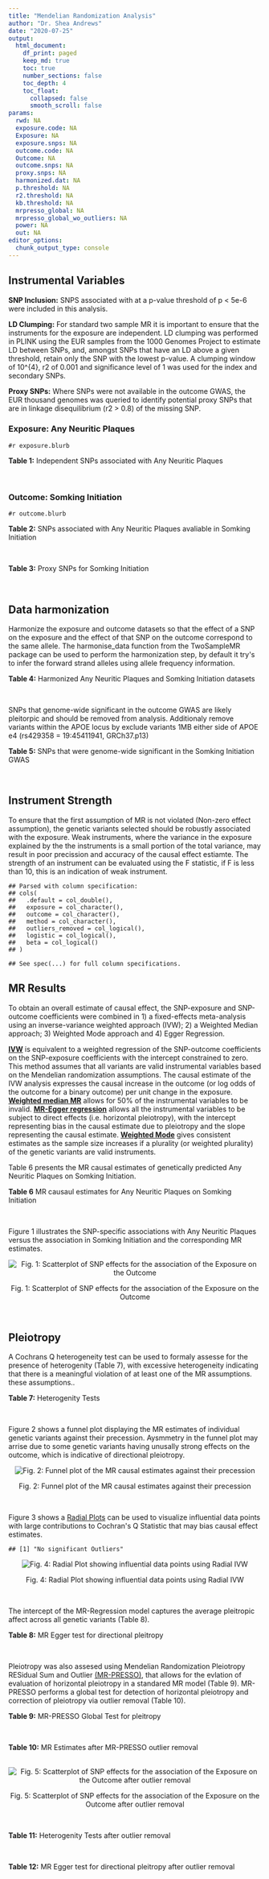 ```yaml
---
title: "Mendelian Randomization Analysis"
author: "Dr. Shea Andrews"
date: "2020-07-25"
output:
  html_document:
    df_print: paged
    keep_md: true
    toc: true
    number_sections: false
    toc_depth: 4
    toc_float:
      collapsed: false
      smooth_scroll: false
params:
  rwd: NA
  exposure.code: NA
  Exposure: NA
  exposure.snps: NA
  outcome.code: NA
  Outcome: NA
  outcome.snps: NA
  proxy.snps: NA
  harmonized.dat: NA
  p.threshold: NA
  r2.threshold: NA
  kb.threshold: NA
  mrpresso_global: NA
  mrpresso_global_wo_outliers: NA
  power: NA
  out: NA
editor_options:
  chunk_output_type: console
---
```







## Instrumental Variables
**SNP Inclusion:** SNPS associated with at a p-value threshold of p < 5e-6 were included in this analysis.
<br>

**LD Clumping:** For standard two sample MR it is important to ensure that the instruments for the exposure are independent. LD clumping was performed in PLINK using the EUR samples from the 1000 Genomes Project to estimate LD between SNPs, and, amongst SNPs that have an LD above a given threshold, retain only the SNP with the lowest p-value. A clumping window of 10^{4}, r2 of 0.001 and significance level of 1 was used for the index and secondary SNPs.
<br>

**Proxy SNPs:** Where SNPs were not available in the outcome GWAS, the EUR thousand genomes was queried to identify potential proxy SNPs that are in linkage disequilibrium (r2 > 0.8) of the missing SNP.
<br>

### Exposure: Any Neuritic Plaques
`#r exposure.blurb`
<br>

**Table 1:** Independent SNPs associated with Any Neuritic Plaques
<div data-pagedtable="false">
  <script data-pagedtable-source type="application/json">
{"columns":[{"label":["SNP"],"name":[1],"type":["chr"],"align":["left"]},{"label":["CHROM"],"name":[2],"type":["dbl"],"align":["right"]},{"label":["POS"],"name":[3],"type":["dbl"],"align":["right"]},{"label":["REF"],"name":[4],"type":["chr"],"align":["left"]},{"label":["ALT"],"name":[5],"type":["chr"],"align":["left"]},{"label":["AF"],"name":[6],"type":["dbl"],"align":["right"]},{"label":["BETA"],"name":[7],"type":["dbl"],"align":["right"]},{"label":["SE"],"name":[8],"type":["dbl"],"align":["right"]},{"label":["Z"],"name":[9],"type":["dbl"],"align":["right"]},{"label":["P"],"name":[10],"type":["dbl"],"align":["right"]},{"label":["N"],"name":[11],"type":["dbl"],"align":["right"]},{"label":["TRAIT"],"name":[12],"type":["chr"],"align":["left"]}],"data":[{"1":"rs34487851","2":"2","3":"106642554","4":"A","5":"G","6":"0.2647","7":"-0.4143","8":"0.0903","9":"-4.588040","10":"4.474e-06","11":"4046","12":"Neuritic_Plaques"},{"1":"rs112833681","2":"3","3":"72020152","4":"T","5":"G","6":"0.0257","7":"-0.9748","8":"0.2039","9":"-4.780770","10":"1.747e-06","11":"4046","12":"Neuritic_Plaques"},{"1":"rs73214476","2":"4","3":"65287903","4":"T","5":"C","6":"0.0118","7":"-1.6678","8":"0.3399","9":"-4.906740","10":"9.279e-07","11":"4046","12":"Neuritic_Plaques"},{"1":"rs62341097","2":"4","3":"174094940","4":"G","5":"A","6":"0.0458","7":"-1.1474","8":"0.1975","9":"-5.809620","10":"6.273e-09","11":"4046","12":"Neuritic_Plaques"},{"1":"rs80125278","2":"6","3":"14334854","4":"T","5":"C","6":"0.0146","7":"-1.5167","8":"0.3246","9":"-4.672520","10":"2.976e-06","11":"4046","12":"Neuritic_Plaques"},{"1":"rs144621483","2":"9","3":"129356304","4":"G","5":"T","6":"0.0172","7":"-1.7657","8":"0.3224","9":"-5.476737","10":"4.332e-08","11":"4046","12":"Neuritic_Plaques"},{"1":"rs9578438","2":"13","3":"22729205","4":"C","5":"T","6":"0.0393","7":"-1.2374","8":"0.2537","9":"-4.877414","10":"1.080e-06","11":"4046","12":"Neuritic_Plaques"},{"1":"rs28479400","2":"15","3":"99995884","4":"A","5":"G","6":"0.0506","7":"-0.7864","8":"0.1647","9":"-4.774740","10":"1.788e-06","11":"4046","12":"Neuritic_Plaques"},{"1":"rs61041336","2":"16","3":"58733162","4":"A","5":"G","6":"0.1531","7":"-0.4512","8":"0.0966","9":"-4.670810","10":"3.036e-06","11":"4046","12":"Neuritic_Plaques"},{"1":"rs4803748","2":"19","3":"45247048","4":"C","5":"T","6":"0.3589","7":"-0.4005","8":"0.0829","9":"-4.831122","10":"1.345e-06","11":"4046","12":"Neuritic_Plaques"},{"1":"rs6857","2":"19","3":"45392254","4":"C","5":"T","6":"0.2661","7":"1.2932","8":"0.1191","9":"10.858102","10":"1.780e-27","11":"4046","12":"Neuritic_Plaques"},{"1":"rs142544282","2":"21","3":"43678066","4":"C","5":"T","6":"0.0108","7":"-2.1080","8":"0.3658","9":"-5.762712","10":"8.299e-09","11":"4046","12":"Neuritic_Plaques"}],"options":{"columns":{"min":{},"max":[10]},"rows":{"min":[10],"max":[10]},"pages":{}}}
  </script>
</div>
<br>

### Outcome: Somking Initiation
`#r outcome.blurb`
<br>

**Table 2:** SNPs associated with Any Neuritic Plaques avaliable in Somking Initiation
<div data-pagedtable="false">
  <script data-pagedtable-source type="application/json">
{"columns":[{"label":["SNP"],"name":[1],"type":["chr"],"align":["left"]},{"label":["CHROM"],"name":[2],"type":["dbl"],"align":["right"]},{"label":["POS"],"name":[3],"type":["dbl"],"align":["right"]},{"label":["REF"],"name":[4],"type":["chr"],"align":["left"]},{"label":["ALT"],"name":[5],"type":["chr"],"align":["left"]},{"label":["AF"],"name":[6],"type":["dbl"],"align":["right"]},{"label":["BETA"],"name":[7],"type":["dbl"],"align":["right"]},{"label":["SE"],"name":[8],"type":["dbl"],"align":["right"]},{"label":["Z"],"name":[9],"type":["dbl"],"align":["right"]},{"label":["P"],"name":[10],"type":["dbl"],"align":["right"]},{"label":["N"],"name":[11],"type":["dbl"],"align":["right"]},{"label":["TRAIT"],"name":[12],"type":["chr"],"align":["left"]}],"data":[{"1":"rs34487851","2":"2","3":"106642554","4":"A","5":"G","6":"0.30781800","7":"3.073300e-04","8":"0.0009012620","9":"0.341","10":"0.733300","11":"1232091","12":"Smoking_Initiation"},{"1":"rs112833681","2":"3","3":"72020152","4":"T","5":"G","6":"0.02614380","7":"1.852890e-03","8":"0.0008998970","9":"2.059","10":"0.039460","11":"1232091","12":"Smoking_Initiation"},{"1":"rs73214476","2":"4","3":"65287903","4":"T","5":"C","6":"0.01780520","7":"8.700360e-04","8":"0.0009006585","9":"0.966","10":"0.334100","11":"1232091","12":"Smoking_Initiation"},{"1":"rs62341097","2":"4","3":"174094940","4":"G","5":"A","6":"0.03225810","7":"-1.488870e-03","8":"0.0009001631","9":"-1.654","10":"0.098060","11":"1232091","12":"Smoking_Initiation"},{"1":"rs80125278","2":"6","3":"14334854","4":"T","5":"C","6":"0.00688905","7":"1.485000e-03","8":"0.0009217872","9":"1.611","10":"0.107200","11":"1174994","12":"Smoking_Initiation"},{"1":"rs144621483","2":"9","3":"129356304","4":"G","5":"T","6":"0.01360170","7":"3.983033e-04","8":"0.0009011387","9":"0.442","10":"0.658400","11":"1232091","12":"Smoking_Initiation"},{"1":"rs9578438","2":"13","3":"22729205","4":"C","5":"T","6":"0.05516340","7":"-1.176827e-03","8":"0.0009004036","9":"-1.307","10":"0.191300","11":"1232091","12":"Smoking_Initiation"},{"1":"rs28479400","2":"15","3":"99995884","4":"A","5":"G","6":"0.07955420","7":"1.638990e-03","8":"0.0009000521","9":"1.821","10":"0.068590","11":"1232091","12":"Smoking_Initiation"},{"1":"rs61041336","2":"16","3":"58733162","4":"A","5":"G","6":"0.15946200","7":"1.706410e-03","8":"0.0009000032","9":"1.896","10":"0.058020","11":"1232091","12":"Smoking_Initiation"},{"1":"rs4803748","2":"19","3":"45247048","4":"C","5":"T","6":"0.37014000","7":"6.833714e-05","8":"0.0009234749","9":"0.074","10":"0.940900","11":"1174994","12":"Smoking_Initiation"},{"1":"rs6857","2":"19","3":"45392254","4":"C","5":"T","6":"0.17547500","7":"-2.905218e-03","8":"0.0008991699","9":"-3.231","10":"0.001234","11":"1232091","12":"Smoking_Initiation"},{"1":"rs142544282","2":"21","3":"43678066","4":"C","5":"T","6":"0.00503919","7":"-6.873300e-04","8":"0.0009008256","9":"-0.763","10":"0.445400","11":"1232091","12":"Smoking_Initiation"}],"options":{"columns":{"min":{},"max":[10]},"rows":{"min":[10],"max":[10]},"pages":{}}}
  </script>
</div>
<br>

**Table 3:** Proxy SNPs for Somking Initiation
<div data-pagedtable="false">
  <script data-pagedtable-source type="application/json">
{"columns":[{"label":["proxy.outcome"],"name":[1],"type":["lgl"],"align":["right"]},{"label":["target_snp"],"name":[2],"type":["lgl"],"align":["right"]},{"label":["proxy_snp"],"name":[3],"type":["lgl"],"align":["right"]},{"label":["ld.r2"],"name":[4],"type":["lgl"],"align":["right"]},{"label":["Dprime"],"name":[5],"type":["lgl"],"align":["right"]},{"label":["ref.proxy"],"name":[6],"type":["lgl"],"align":["right"]},{"label":["alt.proxy"],"name":[7],"type":["lgl"],"align":["right"]},{"label":["CHROM"],"name":[8],"type":["lgl"],"align":["right"]},{"label":["POS"],"name":[9],"type":["lgl"],"align":["right"]},{"label":["ALT.proxy"],"name":[10],"type":["lgl"],"align":["right"]},{"label":["REF.proxy"],"name":[11],"type":["lgl"],"align":["right"]},{"label":["AF"],"name":[12],"type":["lgl"],"align":["right"]},{"label":["BETA"],"name":[13],"type":["lgl"],"align":["right"]},{"label":["SE"],"name":[14],"type":["lgl"],"align":["right"]},{"label":["P"],"name":[15],"type":["lgl"],"align":["right"]},{"label":["N"],"name":[16],"type":["lgl"],"align":["right"]},{"label":["ref"],"name":[17],"type":["lgl"],"align":["right"]},{"label":["alt"],"name":[18],"type":["lgl"],"align":["right"]},{"label":["ALT"],"name":[19],"type":["lgl"],"align":["right"]},{"label":["REF"],"name":[20],"type":["lgl"],"align":["right"]},{"label":["PHASE"],"name":[21],"type":["lgl"],"align":["right"]}],"data":[{"1":"NA","2":"NA","3":"NA","4":"NA","5":"NA","6":"NA","7":"NA","8":"NA","9":"NA","10":"NA","11":"NA","12":"NA","13":"NA","14":"NA","15":"NA","16":"NA","17":"NA","18":"NA","19":"NA","20":"NA","21":"NA"}],"options":{"columns":{"min":{},"max":[10]},"rows":{"min":[10],"max":[10]},"pages":{}}}
  </script>
</div>
<br>

## Data harmonization
Harmonize the exposure and outcome datasets so that the effect of a SNP on the exposure and the effect of that SNP on the outcome correspond to the same allele. The harmonise_data function from the TwoSampleMR package can be used to perform the harmonization step, by default it try's to infer the forward strand alleles using allele frequency information.
<br>

**Table 4:** Harmonized Any Neuritic Plaques and Somking Initiation datasets
<div data-pagedtable="false">
  <script data-pagedtable-source type="application/json">
{"columns":[{"label":["SNP"],"name":[1],"type":["chr"],"align":["left"]},{"label":["effect_allele.exposure"],"name":[2],"type":["chr"],"align":["left"]},{"label":["other_allele.exposure"],"name":[3],"type":["chr"],"align":["left"]},{"label":["effect_allele.outcome"],"name":[4],"type":["chr"],"align":["left"]},{"label":["other_allele.outcome"],"name":[5],"type":["chr"],"align":["left"]},{"label":["beta.exposure"],"name":[6],"type":["dbl"],"align":["right"]},{"label":["beta.outcome"],"name":[7],"type":["dbl"],"align":["right"]},{"label":["eaf.exposure"],"name":[8],"type":["dbl"],"align":["right"]},{"label":["eaf.outcome"],"name":[9],"type":["dbl"],"align":["right"]},{"label":["remove"],"name":[10],"type":["lgl"],"align":["right"]},{"label":["palindromic"],"name":[11],"type":["lgl"],"align":["right"]},{"label":["ambiguous"],"name":[12],"type":["lgl"],"align":["right"]},{"label":["id.outcome"],"name":[13],"type":["chr"],"align":["left"]},{"label":["chr.outcome"],"name":[14],"type":["dbl"],"align":["right"]},{"label":["pos.outcome"],"name":[15],"type":["dbl"],"align":["right"]},{"label":["se.outcome"],"name":[16],"type":["dbl"],"align":["right"]},{"label":["z.outcome"],"name":[17],"type":["dbl"],"align":["right"]},{"label":["pval.outcome"],"name":[18],"type":["dbl"],"align":["right"]},{"label":["samplesize.outcome"],"name":[19],"type":["dbl"],"align":["right"]},{"label":["outcome"],"name":[20],"type":["chr"],"align":["left"]},{"label":["mr_keep.outcome"],"name":[21],"type":["lgl"],"align":["right"]},{"label":["pval_origin.outcome"],"name":[22],"type":["chr"],"align":["left"]},{"label":["chr.exposure"],"name":[23],"type":["dbl"],"align":["right"]},{"label":["pos.exposure"],"name":[24],"type":["dbl"],"align":["right"]},{"label":["se.exposure"],"name":[25],"type":["dbl"],"align":["right"]},{"label":["z.exposure"],"name":[26],"type":["dbl"],"align":["right"]},{"label":["pval.exposure"],"name":[27],"type":["dbl"],"align":["right"]},{"label":["samplesize.exposure"],"name":[28],"type":["dbl"],"align":["right"]},{"label":["exposure"],"name":[29],"type":["chr"],"align":["left"]},{"label":["mr_keep.exposure"],"name":[30],"type":["lgl"],"align":["right"]},{"label":["pval_origin.exposure"],"name":[31],"type":["chr"],"align":["left"]},{"label":["id.exposure"],"name":[32],"type":["chr"],"align":["left"]},{"label":["action"],"name":[33],"type":["dbl"],"align":["right"]},{"label":["mr_keep"],"name":[34],"type":["lgl"],"align":["right"]},{"label":["pt"],"name":[35],"type":["dbl"],"align":["right"]},{"label":["pleitropy_keep"],"name":[36],"type":["lgl"],"align":["right"]},{"label":["mrpresso_RSSobs"],"name":[37],"type":["dbl"],"align":["right"]},{"label":["mrpresso_pval"],"name":[38],"type":["dbl"],"align":["right"]},{"label":["mrpresso_keep"],"name":[39],"type":["lgl"],"align":["right"]}],"data":[{"1":"rs112833681","2":"G","3":"T","4":"G","5":"T","6":"-0.9748","7":"1.852890e-03","8":"0.0257","9":"0.02614380","10":"FALSE","11":"FALSE","12":"FALSE","13":"zwatn7","14":"3","15":"72020152","16":"0.0008998970","17":"2.059","18":"0.039460","19":"1232091","20":"Liu2019smkint23andMe","21":"TRUE","22":"reported","23":"3","24":"72020152","25":"0.2039","26":"-4.780770","27":"1.747e-06","28":"4046","29":"Beecham2014npany","30":"TRUE","31":"reported","32":"bBMFck","33":"2","34":"TRUE","35":"5e-06","36":"TRUE","37":"3.031685e-06","38":"0.548","39":"TRUE"},{"1":"rs142544282","2":"T","3":"C","4":"T","5":"C","6":"-2.1080","7":"-6.873300e-04","8":"0.0108","9":"0.00503919","10":"FALSE","11":"FALSE","12":"FALSE","13":"zwatn7","14":"21","15":"43678066","16":"0.0009008256","17":"-0.763","18":"0.445400","19":"1232091","20":"Liu2019smkint23andMe","21":"TRUE","22":"reported","23":"21","24":"43678066","25":"0.3658","26":"-5.762712","27":"8.299e-09","28":"4046","29":"Beecham2014npany","30":"TRUE","31":"reported","32":"bBMFck","33":"2","34":"TRUE","35":"5e-06","36":"TRUE","37":"2.332165e-06","38":"1.000","39":"TRUE"},{"1":"rs144621483","2":"T","3":"G","4":"T","5":"G","6":"-1.7657","7":"3.983033e-04","8":"0.0172","9":"0.01360170","10":"FALSE","11":"FALSE","12":"FALSE","13":"zwatn7","14":"9","15":"129356304","16":"0.0009011387","17":"0.442","18":"0.658400","19":"1232091","20":"Liu2019smkint23andMe","21":"TRUE","22":"reported","23":"9","24":"129356304","25":"0.3224","26":"-5.476737","27":"4.332e-08","28":"4046","29":"Beecham2014npany","30":"TRUE","31":"reported","32":"bBMFck","33":"2","34":"TRUE","35":"5e-06","36":"TRUE","37":"7.675320e-10","38":"1.000","39":"TRUE"},{"1":"rs28479400","2":"G","3":"A","4":"G","5":"A","6":"-0.7864","7":"1.638990e-03","8":"0.0506","9":"0.07955420","10":"FALSE","11":"FALSE","12":"FALSE","13":"zwatn7","14":"15","15":"99995884","16":"0.0009000521","17":"1.821","18":"0.068590","19":"1232091","20":"Liu2019smkint23andMe","21":"TRUE","22":"reported","23":"15","24":"99995884","25":"0.1647","26":"-4.774740","27":"1.788e-06","28":"4046","29":"Beecham2014npany","30":"TRUE","31":"reported","32":"bBMFck","33":"2","34":"TRUE","35":"5e-06","36":"TRUE","37":"2.329450e-06","38":"0.878","39":"TRUE"},{"1":"rs34487851","2":"G","3":"A","4":"G","5":"A","6":"-0.4143","7":"3.073300e-04","8":"0.2647","9":"0.30781800","10":"FALSE","11":"FALSE","12":"FALSE","13":"zwatn7","14":"2","15":"106642554","16":"0.0009012620","17":"0.341","18":"0.733300","19":"1232091","20":"Liu2019smkint23andMe","21":"TRUE","22":"reported","23":"2","24":"106642554","25":"0.0903","26":"-4.588040","27":"4.474e-06","28":"4046","29":"Beecham2014npany","30":"TRUE","31":"reported","32":"bBMFck","33":"2","34":"TRUE","35":"5e-06","36":"TRUE","37":"4.901579e-08","38":"1.000","39":"TRUE"},{"1":"rs4803748","2":"T","3":"C","4":"T","5":"C","6":"-0.4005","7":"6.833714e-05","8":"0.3589","9":"0.37014000","10":"FALSE","11":"FALSE","12":"FALSE","13":"zwatn7","14":"19","15":"45247048","16":"0.0009234749","17":"0.074","18":"0.940900","19":"1174994","20":"Liu2019smkint23andMe","21":"TRUE","22":"reported","23":"19","24":"45247048","25":"0.0829","26":"-4.831122","27":"1.345e-06","28":"4046","29":"Beecham2014npany","30":"TRUE","31":"reported","32":"bBMFck","33":"2","34":"TRUE","35":"5e-06","36":"FALSE","37":"NA","38":"NA","39":"NA"},{"1":"rs61041336","2":"G","3":"A","4":"G","5":"A","6":"-0.4512","7":"1.706410e-03","8":"0.1531","9":"0.15946200","10":"FALSE","11":"FALSE","12":"FALSE","13":"zwatn7","14":"16","15":"58733162","16":"0.0009000032","17":"1.896","18":"0.058020","19":"1232091","20":"Liu2019smkint23andMe","21":"TRUE","22":"reported","23":"16","24":"58733162","25":"0.0966","26":"-4.670810","27":"3.036e-06","28":"4046","29":"Beecham2014npany","30":"TRUE","31":"reported","32":"bBMFck","33":"2","34":"TRUE","35":"5e-06","36":"TRUE","37":"2.655620e-06","38":"0.658","39":"TRUE"},{"1":"rs62341097","2":"A","3":"G","4":"A","5":"G","6":"-1.1474","7":"-1.488870e-03","8":"0.0458","9":"0.03225810","10":"FALSE","11":"FALSE","12":"FALSE","13":"zwatn7","14":"4","15":"174094940","16":"0.0009001631","17":"-1.654","18":"0.098060","19":"1232091","20":"Liu2019smkint23andMe","21":"TRUE","22":"reported","23":"4","24":"174094940","25":"0.1975","26":"-5.809620","27":"6.273e-09","28":"4046","29":"Beecham2014npany","30":"TRUE","31":"reported","32":"bBMFck","33":"2","34":"TRUE","35":"5e-06","36":"TRUE","37":"3.517749e-06","38":"0.399","39":"TRUE"},{"1":"rs6857","2":"T","3":"C","4":"T","5":"C","6":"1.2932","7":"-2.905218e-03","8":"0.2661","9":"0.17547500","10":"FALSE","11":"FALSE","12":"FALSE","13":"zwatn7","14":"19","15":"45392254","16":"0.0008991699","17":"-3.231","18":"0.001234","19":"1232091","20":"Liu2019smkint23andMe","21":"TRUE","22":"reported","23":"19","24":"45392254","25":"0.1191","26":"10.858102","27":"1.780e-27","28":"4046","29":"Beecham2014npany","30":"TRUE","31":"reported","32":"bBMFck","33":"2","34":"TRUE","35":"5e-06","36":"FALSE","37":"NA","38":"NA","39":"NA"},{"1":"rs73214476","2":"C","3":"T","4":"C","5":"T","6":"-1.6678","7":"8.700360e-04","8":"0.0118","9":"0.01780520","10":"FALSE","11":"FALSE","12":"FALSE","13":"zwatn7","14":"4","15":"65287903","16":"0.0009006585","17":"0.966","18":"0.334100","19":"1232091","20":"Liu2019smkint23andMe","21":"TRUE","22":"reported","23":"4","24":"65287903","25":"0.3399","26":"-4.906740","27":"9.279e-07","28":"4046","29":"Beecham2014npany","30":"TRUE","31":"reported","32":"bBMFck","33":"2","34":"TRUE","35":"5e-06","36":"TRUE","37":"3.767475e-07","38":"1.000","39":"TRUE"},{"1":"rs80125278","2":"C","3":"T","4":"C","5":"T","6":"-1.5167","7":"1.485000e-03","8":"0.0146","9":"0.00688905","10":"FALSE","11":"FALSE","12":"FALSE","13":"zwatn7","14":"6","15":"14334854","16":"0.0009217872","17":"1.611","18":"0.107200","19":"1174994","20":"Liu2019smkint23andMe","21":"TRUE","22":"reported","23":"6","24":"14334854","25":"0.3246","26":"-4.672520","27":"2.976e-06","28":"4046","29":"Beecham2014npany","30":"TRUE","31":"reported","32":"bBMFck","33":"2","34":"TRUE","35":"5e-06","36":"TRUE","37":"1.771719e-06","38":"1.000","39":"TRUE"},{"1":"rs9578438","2":"T","3":"C","4":"T","5":"C","6":"-1.2374","7":"-1.176827e-03","8":"0.0393","9":"0.05516340","10":"FALSE","11":"FALSE","12":"FALSE","13":"zwatn7","14":"13","15":"22729205","16":"0.0009004036","17":"-1.307","18":"0.191300","19":"1232091","20":"Liu2019smkint23andMe","21":"TRUE","22":"reported","23":"13","24":"22729205","25":"0.2537","26":"-4.877414","27":"1.080e-06","28":"4046","29":"Beecham2014npany","30":"TRUE","31":"reported","32":"bBMFck","33":"2","34":"TRUE","35":"5e-06","36":"TRUE","37":"2.495377e-06","38":"0.860","39":"TRUE"}],"options":{"columns":{"min":{},"max":[10]},"rows":{"min":[10],"max":[10]},"pages":{}}}
  </script>
</div>
<br>

SNPs that genome-wide significant in the outcome GWAS are likely pleitorpic and should be removed from analysis. Additionaly remove variants within the APOE locus by exclude variants 1MB either side of APOE e4 (rs429358 = 19:45411941, GRCh37.p13)
<br>


**Table 5:** SNPs that were genome-wide significant in the Somking Initiation GWAS
<div data-pagedtable="false">
  <script data-pagedtable-source type="application/json">
{"columns":[{"label":["SNP"],"name":[1],"type":["chr"],"align":["left"]},{"label":["chr.outcome"],"name":[2],"type":["dbl"],"align":["right"]},{"label":["pos.outcome"],"name":[3],"type":["dbl"],"align":["right"]},{"label":["pval.exposure"],"name":[4],"type":["dbl"],"align":["right"]},{"label":["pval.outcome"],"name":[5],"type":["dbl"],"align":["right"]}],"data":[{"1":"rs4803748","2":"19","3":"45247048","4":"1.345e-06","5":"0.940900"},{"1":"rs6857","2":"19","3":"45392254","4":"1.780e-27","5":"0.001234"}],"options":{"columns":{"min":{},"max":[10]},"rows":{"min":[10],"max":[10]},"pages":{}}}
  </script>
</div>
<br>


## Instrument Strength
To ensure that the first assumption of MR is not violated (Non-zero effect assumption), the genetic variants selected should be robustly associated with the exposure. Weak instruments, where the variance in the exposure explained by the the instruments is a small portion of the total variance, may result in poor precission and accuracy of the causal effect estiamte. The strength of an instrument can be evaluated using the F statistic, if F is less than 10, this is an indication of weak instrument.


```
## Parsed with column specification:
## cols(
##   .default = col_double(),
##   exposure = col_character(),
##   outcome = col_character(),
##   method = col_character(),
##   outliers_removed = col_logical(),
##   logistic = col_logical(),
##   beta = col_logical()
## )
```

```
## See spec(...) for full column specifications.
```

<div data-pagedtable="false">
  <script data-pagedtable-source type="application/json">
{"columns":[{"label":["outliers_removed"],"name":[1],"type":["lgl"],"align":["right"]},{"label":["pve.exposure"],"name":[2],"type":["dbl"],"align":["right"]},{"label":["F"],"name":[3],"type":["dbl"],"align":["right"]},{"label":["Alpha"],"name":[4],"type":["dbl"],"align":["right"]},{"label":["NCP"],"name":[5],"type":["dbl"],"align":["right"]},{"label":["Power"],"name":[6],"type":["dbl"],"align":["right"]}],"data":[{"1":"FALSE","2":"0.06448464","3":"27.81307","4":"0.05","5":"0.01745173","6":"0.05200153"}],"options":{"columns":{"min":{},"max":[10]},"rows":{"min":[10],"max":[10]},"pages":{}}}
  </script>
</div>

##  MR Results
To obtain an overall estimate of causal effect, the SNP-exposure and SNP-outcome coefficients were combined in 1) a fixed-effects meta-analysis using an inverse-variance weighted approach (IVW); 2) a Weighted Median approach; 3) Weighted Mode approach and 4) Egger Regression.


[**IVW**](https://doi.org/10.1002/gepi.21758) is equivalent to a weighted regression of the SNP-outcome coefficients on the SNP-exposure coefficients with the intercept constrained to zero. This method assumes that all variants are valid instrumental variables based on the Mendelian randomization assumptions. The causal estimate of the IVW analysis expresses the causal increase in the outcome (or log odds of the outcome for a binary outcome) per unit change in the exposure. [**Weighted median MR**](https://doi.org/10.1002/gepi.21965) allows for 50% of the instrumental variables to be invalid. [**MR-Egger regression**](https://doi.org/10.1093/ije/dyw220) allows all the instrumental variables to be subject to direct effects (i.e. horizontal pleiotropy), with the intercept representing bias in the causal estimate due to pleiotropy and the slope representing the causal estimate. [**Weighted Mode**](https://doi.org/10.1093/ije/dyx102) gives consistent estimates as the sample size increases if a plurality (or weighted plurality) of the genetic variants are valid instruments.
<br>



Table 6 presents the MR causal estimates of genetically predicted Any Neuritic Plaques on Somking Initiation.
<br>

**Table 6** MR causaul estimates for Any Neuritic Plaques on Somking Initiation
<div data-pagedtable="false">
  <script data-pagedtable-source type="application/json">
{"columns":[{"label":["id.exposure"],"name":[1],"type":["chr"],"align":["left"]},{"label":["id.outcome"],"name":[2],"type":["chr"],"align":["left"]},{"label":["outcome"],"name":[3],"type":["fctr"],"align":["left"]},{"label":["exposure"],"name":[4],"type":["fctr"],"align":["left"]},{"label":["method"],"name":[5],"type":["fctr"],"align":["left"]},{"label":["nsnp"],"name":[6],"type":["int"],"align":["right"]},{"label":["b"],"name":[7],"type":["dbl"],"align":["right"]},{"label":["se"],"name":[8],"type":["dbl"],"align":["right"]},{"label":["pval"],"name":[9],"type":["dbl"],"align":["right"]}],"data":[{"1":"bBMFck","2":"zwatn7","3":"Liu2019smkint23andMe","4":"Beecham2014npany","5":"Inverse variance weighted (fixed effects)","6":"10","7":"-2.127075e-04","8":"0.0002163490","9":"0.3255247"},{"1":"bBMFck","2":"zwatn7","3":"Liu2019smkint23andMe","4":"Beecham2014npany","5":"Weighted median","6":"10","7":"-1.749669e-04","8":"0.0003098872","9":"0.5723357"},{"1":"bBMFck","2":"zwatn7","3":"Liu2019smkint23andMe","4":"Beecham2014npany","5":"Weighted mode","6":"10","7":"-8.609777e-05","8":"0.0003185984","9":"0.7930710"},{"1":"bBMFck","2":"zwatn7","3":"Liu2019smkint23andMe","4":"Beecham2014npany","5":"MR Egger","6":"10","7":"7.517929e-04","8":"0.0007318041","9":"0.3343290"}],"options":{"columns":{"min":{},"max":[10]},"rows":{"min":[10],"max":[10]},"pages":{}}}
  </script>
</div>
<br>

Figure 1 illustrates the SNP-specific associations with Any Neuritic Plaques versus the association in Somking Initiation and the corresponding MR estimates.
<br>

<div class="figure" style="text-align: center">
<img src="/sc/arion/projects/LOAD/shea/Projects/MR_ADPhenome/results/MR_ADbidir/Beecham2014npany/Liu2019smkint23andMe/Beecham2014npany_5e-6_Liu2019smkint23andMe_MR_Analaysis_files/figure-html/scatter_plot-1.png" alt="Fig. 1: Scatterplot of SNP effects for the association of the Exposure on the Outcome"  />
<p class="caption">Fig. 1: Scatterplot of SNP effects for the association of the Exposure on the Outcome</p>
</div>
<br>


## Pleiotropy
A Cochrans Q heterogeneity test can be used to formaly assesse for the presence of heterogenity (Table 7), with excessive heterogeneity indicating that there is a meaningful violation of at least one of the MR assumptions.
these assumptions..
<br>

**Table 7:** Heterogenity Tests
<div data-pagedtable="false">
  <script data-pagedtable-source type="application/json">
{"columns":[{"label":["id.exposure"],"name":[1],"type":["chr"],"align":["left"]},{"label":["id.outcome"],"name":[2],"type":["chr"],"align":["left"]},{"label":["outcome"],"name":[3],"type":["fctr"],"align":["left"]},{"label":["exposure"],"name":[4],"type":["fctr"],"align":["left"]},{"label":["method"],"name":[5],"type":["fctr"],"align":["left"]},{"label":["Q"],"name":[6],"type":["dbl"],"align":["right"]},{"label":["Q_df"],"name":[7],"type":["dbl"],"align":["right"]},{"label":["Q_pval"],"name":[8],"type":["dbl"],"align":["right"]}],"data":[{"1":"bBMFck","2":"zwatn7","3":"Liu2019smkint23andMe","4":"Beecham2014npany","5":"MR Egger","6":"15.11794","7":"8","8":"0.05689233"},{"1":"bBMFck","2":"zwatn7","3":"Liu2019smkint23andMe","4":"Beecham2014npany","5":"Inverse variance weighted","6":"19.04998","7":"9","8":"0.02477124"}],"options":{"columns":{"min":{},"max":[10]},"rows":{"min":[10],"max":[10]},"pages":{}}}
  </script>
</div>
<br>

Figure 2 shows a funnel plot displaying the MR estimates of individual genetic variants against their precession. Aysmmetry in the funnel plot may arrise due to some genetic variants having unusally strong effects on the outcome, which is indicative of directional pleiotropy.
<br>

<div class="figure" style="text-align: center">
<img src="/sc/arion/projects/LOAD/shea/Projects/MR_ADPhenome/results/MR_ADbidir/Beecham2014npany/Liu2019smkint23andMe/Beecham2014npany_5e-6_Liu2019smkint23andMe_MR_Analaysis_files/figure-html/funnel_plot-1.png" alt="Fig. 2: Funnel plot of the MR causal estimates against their precession"  />
<p class="caption">Fig. 2: Funnel plot of the MR causal estimates against their precession</p>
</div>
<br>

Figure 3 shows a [Radial Plots](https://github.com/WSpiller/RadialMR) can be used to visualize influential data points with large contributions to Cochran's Q Statistic that may bias causal effect estimates.




```
## [1] "No significant Outliers"
```

<div class="figure" style="text-align: center">
<img src="/sc/arion/projects/LOAD/shea/Projects/MR_ADPhenome/results/MR_ADbidir/Beecham2014npany/Liu2019smkint23andMe/Beecham2014npany_5e-6_Liu2019smkint23andMe_MR_Analaysis_files/figure-html/Radial_Plot-1.png" alt="Fig. 4: Radial Plot showing influential data points using Radial IVW"  />
<p class="caption">Fig. 4: Radial Plot showing influential data points using Radial IVW</p>
</div>
<br>

The intercept of the MR-Regression model captures the average pleitropic affect across all genetic variants (Table 8).
<br>

**Table 8:** MR Egger test for directional pleitropy
<div data-pagedtable="false">
  <script data-pagedtable-source type="application/json">
{"columns":[{"label":["id.exposure"],"name":[1],"type":["chr"],"align":["left"]},{"label":["id.outcome"],"name":[2],"type":["chr"],"align":["left"]},{"label":["outcome"],"name":[3],"type":["fctr"],"align":["left"]},{"label":["exposure"],"name":[4],"type":["fctr"],"align":["left"]},{"label":["egger_intercept"],"name":[5],"type":["dbl"],"align":["right"]},{"label":["se"],"name":[6],"type":["dbl"],"align":["right"]},{"label":["pval"],"name":[7],"type":["dbl"],"align":["right"]}],"data":[{"1":"bBMFck","2":"zwatn7","3":"Liu2019smkint23andMe","4":"Beecham2014npany","5":"-0.00139258","6":"0.0009654114","7":"0.1871513"}],"options":{"columns":{"min":{},"max":[10]},"rows":{"min":[10],"max":[10]},"pages":{}}}
  </script>
</div>
<br>

Pleiotropy was also assesed using Mendelian Randomization Pleiotropy RESidual Sum and Outlier [(MR-PRESSO)](https://doi.org/10.1038/s41588-018-0099-7), that allows for the evlation of evaluation of horizontal pleiotropy in a standared MR model (Table 9). MR-PRESSO performs a global test for detection of horizontal pleiotropy and correction of pleiotropy via outlier removal (Table 10).
<br>

**Table 9:** MR-PRESSO Global Test for pleitropy
<div data-pagedtable="false">
  <script data-pagedtable-source type="application/json">
{"columns":[{"label":["id.exposure"],"name":[1],"type":["chr"],"align":["left"]},{"label":["id.outcome"],"name":[2],"type":["chr"],"align":["left"]},{"label":["outcome"],"name":[3],"type":["chr"],"align":["left"]},{"label":["exposure"],"name":[4],"type":["chr"],"align":["left"]},{"label":["pt"],"name":[5],"type":["dbl"],"align":["right"]},{"label":["outliers_removed"],"name":[6],"type":["lgl"],"align":["right"]},{"label":["n_outliers"],"name":[7],"type":["dbl"],"align":["right"]},{"label":["RSSobs"],"name":[8],"type":["dbl"],"align":["right"]},{"label":["pval"],"name":[9],"type":["dbl"],"align":["right"]}],"data":[{"1":"bBMFck","2":"zwatn7","3":"Liu2019smkint23andMe","4":"Beecham2014npany","5":"5e-06","6":"FALSE","7":"0","8":"22.80181","9":"0.0347"}],"options":{"columns":{"min":{},"max":[10]},"rows":{"min":[10],"max":[10]},"pages":{}}}
  </script>
</div>
<br>


**Table 10:** MR Estimates after MR-PRESSO outlier removal
<div data-pagedtable="false">
  <script data-pagedtable-source type="application/json">
{"columns":[{"label":["id.exposure"],"name":[1],"type":["fctr"],"align":["left"]},{"label":["id.outcome"],"name":[2],"type":["fctr"],"align":["left"]},{"label":["outcome"],"name":[3],"type":["fctr"],"align":["left"]},{"label":["exposure"],"name":[4],"type":["fctr"],"align":["left"]},{"label":["method"],"name":[5],"type":["fctr"],"align":["left"]},{"label":["nsnp"],"name":[6],"type":["lgl"],"align":["right"]},{"label":["b"],"name":[7],"type":["lgl"],"align":["right"]},{"label":["se"],"name":[8],"type":["lgl"],"align":["right"]},{"label":["pval"],"name":[9],"type":["lgl"],"align":["right"]}],"data":[{"1":"bBMFck","2":"zwatn7","3":"Liu2019smkint23andMe","4":"Beecham2014npany","5":"mrpresso","6":"NA","7":"NA","8":"NA","9":"NA"}],"options":{"columns":{"min":{},"max":[10]},"rows":{"min":[10],"max":[10]},"pages":{}}}
  </script>
</div>
<br>

<div class="figure" style="text-align: center">
<img src="/sc/arion/projects/LOAD/shea/Projects/MR_ADPhenome/results/MR_ADbidir/Beecham2014npany/Liu2019smkint23andMe/Beecham2014npany_5e-6_Liu2019smkint23andMe_MR_Analaysis_files/figure-html/scatter_plot_outlier-1.png" alt="Fig. 5: Scatterplot of SNP effects for the association of the Exposure on the Outcome after outlier removal"  />
<p class="caption">Fig. 5: Scatterplot of SNP effects for the association of the Exposure on the Outcome after outlier removal</p>
</div>
<br>

**Table 11:** Heterogenity Tests after outlier removal
<div data-pagedtable="false">
  <script data-pagedtable-source type="application/json">
{"columns":[{"label":["id.exposure"],"name":[1],"type":["fctr"],"align":["left"]},{"label":["id.outcome"],"name":[2],"type":["fctr"],"align":["left"]},{"label":["outcome"],"name":[3],"type":["fctr"],"align":["left"]},{"label":["exposure"],"name":[4],"type":["fctr"],"align":["left"]},{"label":["method"],"name":[5],"type":["fctr"],"align":["left"]},{"label":["Q"],"name":[6],"type":["lgl"],"align":["right"]},{"label":["Q_df"],"name":[7],"type":["lgl"],"align":["right"]},{"label":["Q_pval"],"name":[8],"type":["lgl"],"align":["right"]}],"data":[{"1":"bBMFck","2":"zwatn7","3":"Liu2019smkint23andMe","4":"Beecham2014npany","5":"mrpresso","6":"NA","7":"NA","8":"NA"}],"options":{"columns":{"min":{},"max":[10]},"rows":{"min":[10],"max":[10]},"pages":{}}}
  </script>
</div>
<br>

**Table 12:** MR Egger test for directional pleitropy after outlier removal
<div data-pagedtable="false">
  <script data-pagedtable-source type="application/json">
{"columns":[{"label":["id.exposure"],"name":[1],"type":["fctr"],"align":["left"]},{"label":["id.outcome"],"name":[2],"type":["fctr"],"align":["left"]},{"label":["outcome"],"name":[3],"type":["fctr"],"align":["left"]},{"label":["exposure"],"name":[4],"type":["fctr"],"align":["left"]},{"label":["method"],"name":[5],"type":["fctr"],"align":["left"]},{"label":["egger_intercept"],"name":[6],"type":["lgl"],"align":["right"]},{"label":["se"],"name":[7],"type":["lgl"],"align":["right"]},{"label":["pval"],"name":[8],"type":["lgl"],"align":["right"]}],"data":[{"1":"bBMFck","2":"zwatn7","3":"Liu2019smkint23andMe","4":"Beecham2014npany","5":"mrpresso","6":"NA","7":"NA","8":"NA"}],"options":{"columns":{"min":{},"max":[10]},"rows":{"min":[10],"max":[10]},"pages":{}}}
  </script>
</div>
<br>
